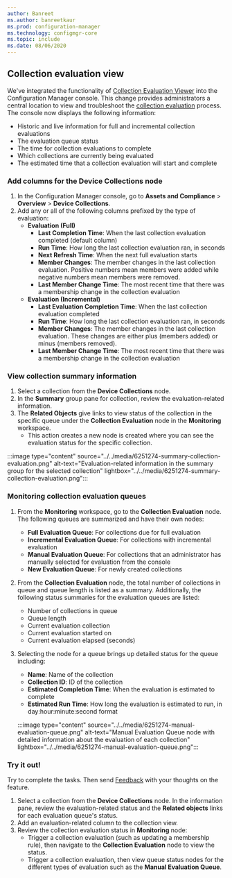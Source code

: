 ```yaml
---
author: Banreet
ms.author: banreetkaur
ms.prod: configuration-manager
ms.technology: configmgr-core
ms.topic: include
ms.date: 08/06/2020
---
```


## <a name="bkmk_colleval"></a> Collection evaluation view
<!--6251274-->
We've integrated the functionality of [Collection Evaluation Viewer](../../../../support/ceviewer.md) into the Configuration Manager console. This change provides administrators a central location to view and troubleshoot the [collection evaluation](../../../../clients/manage/collections/collection-evaluation.md) process. The console now displays the following information:

- Historic and live information for full and incremental collection evaluations
- The evaluation queue status
- The time for collection evaluations to complete
- Which collections are currently being evaluated
- The estimated time that a collection evaluation will start and complete

### Add columns for the **Device Collections** node

1. In the Configuration Manager console, go to **Assets and Compliance** > **Overview** > **Device Collections**.
1. Add any or all of the following columns prefixed by the type of evaluation:
   - **Evaluation (Full)**
      - **Last Completion Time**: When the last collection evaluation completed  (default column)
      - **Run Time**: How long the last collection evaluation ran, in seconds
      - **Next Refresh Time**: When the next full evaluation starts
      - **Member Changes**: The member changes in the last collection evaluation. Positive numbers mean members were added while negative numbers mean members were removed.
      - **Last Member Change Time**: The most recent time that there was a membership change in the collection evaluation
   - **Evaluation (Incremental)**
      - **Last Evaluation Completion Time**: When the last collection evaluation completed
      - **Run Time**: How long the last collection evaluation ran, in seconds
      - **Member Changes**: The member changes in the last collection evaluation. These changes are either plus (members added) or minus (members removed).
      - **Last Member Change Time**: The most recent time that there was a membership change in the collection evaluation

### View collection summary information

1. Select a collection from the **Device Collections** node.
1. In the **Summary** group pane for collection, review the evaluation-related information.
1. The **Related Objects** give links to view status of the collection in the specific queue under the **Collection Evaluation** node in the **Monitoring** workspace.
   - This action creates a new node is created where you can see the evaluation status for the specific collection.  

:::image type="content" source="../../media/6251274-summary-collection-evaluation.png" alt-text="Evaluation-related information in the summary group for the selected collection" lightbox="../../media/6251274-summary-collection-evaluation.png":::

### Monitoring collection evaluation queues

1. From the **Monitoring** workspace, go to the **Collection Evaluation** node. The following queues are summarized and have their own nodes:
   - **Full Evaluation Queue**: For collections due for full evaluation
   - **Incremental Evaluation Queue**: For collections with incremental evaluation
   - **Manual Evaluation Queue**: For collections that an administrator has manually selected for evaluation from the console
   - **New Evaluation Queue**: For newly created collections
1. From the **Collection Evaluation** node, the total number of collections in queue and queue length is listed as a summary. Additionally, the following status summaries for the evaluation queues are listed:
   - Number of collections in queue
   - Queue length
   - Current evaluation collection
   - Current evaluation started on
   - Current evaluation elapsed (seconds)
1. Selecting the node for a queue brings up detailed status for the queue including: 
   - **Name**: Name of the collection
   - **Collection ID**:  ID of the collection
   - **Estimated Completion Time**: When the evaluation is estimated to complete
   - **Estimated Run Time**: How long the evaluation is estimated to run, in day:hour:minute:second format

   :::image type="content" source="../../media/6251274-manual-evaluation-queue.png" alt-text="Manual Evaluation Queue node with detailed information about the evaluation of each collection" lightbox="../../media/6251274-manual-evaluation-queue.png":::

### <a name="bkmk_try_colleval"></a> Try it out!

Try to complete the tasks. Then send [Feedback](../../technical-preview-2003.md#bkmk_feedback) with your thoughts on the feature.

1. Select a collection from the **Device Collections** node. In the information pane, review the evaluation-related status and the **Related objects** links for each evaluation queue's status.
1. Add an evaluation-related column to the collection view.
1. Review the collection evaluation status in **Monitoring** node:
   - Trigger a collection evaluation (such as updating a membership rule), then navigate to the **Collection Evaluation** node to view the status.
   - Trigger a collection evaluation, then view queue status nodes for the different types of evaluation such as the **Manual Evaluation Queue**.
